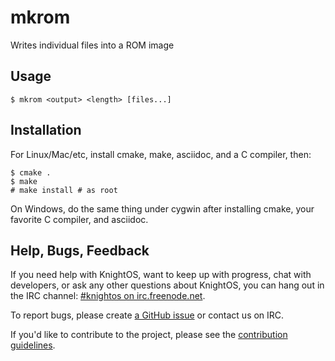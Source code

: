 # mkrom

Writes individual files into a ROM image

## Usage

    $ mkrom <output> <length> [files...]

## Installation

For Linux/Mac/etc, install cmake, make, asciidoc, and a C compiler, then:

    $ cmake .
    $ make
    # make install # as root

On Windows, do the same thing under cygwin after installing cmake, your favorite C compiler, and asciidoc.

## Help, Bugs, Feedback

If you need help with KnightOS, want to keep up with progress, chat with
developers, or ask any other questions about KnightOS, you can hang out in the
IRC channel: [#knightos on irc.freenode.net](http://webchat.freenode.net/?channels=knightos).
 
To report bugs, please create [a GitHub issue](https://github.com/KnightOS/KnightOS/issues/new) or contact us on IRC.
 
If you'd like to contribute to the project, please see the [contribution guidelines](http://www.knightos.org/contributing).

